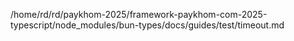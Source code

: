 /home/rd/rd/paykhom-2025/framework-paykhom-com-2025-typescript/node_modules/bun-types/docs/guides/test/timeout.md